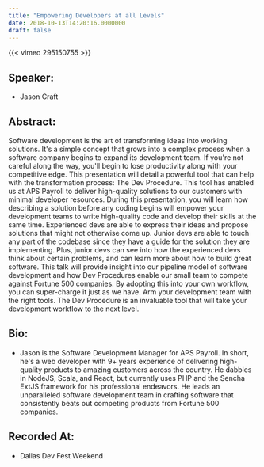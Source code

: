 ```yaml
---
title: "Empowering Developers at all Levels"
date: 2018-10-13T14:20:16.0000000
draft: false
---
```


{{< vimeo 295150755 >}}

## Speaker:

 - Jason Craft

## Abstract:

<p>Software development is the art of transforming ideas into working solutions. It's a simple concept that grows into a complex process when a software company begins to expand its development team. If you're not careful along the way, you'll begin to lose productivity along with your competitive edge. This presentation will detail a powerful tool that can help with the transformation process: The Dev Procedure. This tool has enabled us at APS Payroll to deliver high-quality solutions to our customers with minimal developer resources. During this presentation, you will learn how describing a solution before any coding begins will empower your development teams to write high-quality code and develop their skills at the same time. Experienced devs are able to express their ideas and propose solutions that might not otherwise come up. Junior devs are able to touch any part of the codebase since they have a guide for the solution they are implementing. Plus, junior devs can see into how the experienced devs think about certain problems, and can learn more about how to build great software. This talk will provide insight into our pipeline model of software development and how Dev Procedures enable our small team to compete against Fortune 500 companies. By adopting this into your own workflow, you can super-charge it just as we have. Arm your development team with the right tools. The Dev Procedure is an invaluable tool that will take your development workflow to the next level.</p>

## Bio:

 - <p>Jason is the Software Development Manager for APS Payroll. In short, he's a web developer with 9+ years experience of delivering high-quality products to amazing customers across the country. He dabbles in NodeJS, Scala, and React, but currently uses PHP and the Sencha ExtJS framework for his professional endeavors. He leads an unparalleled software development team in crafting software that consistently beats out competing products from Fortune 500 companies. </p>

## Recorded At:

 - Dallas Dev Fest Weekend

